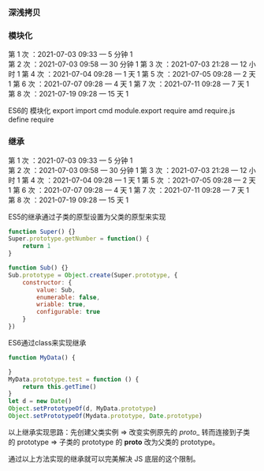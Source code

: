 ### 深浅拷贝

### 模块化

第 1 次 ：2021-07-03 09:33 — 5 分钟 1  
第 2 次 ：2021-07-03 09:58 — 30 分钟 1
第 3 次 ：2021-07-03 21:28 — 12 小时 1
第 4 次 ：2021-07-04 09:28 — 1 天  1
第 5 次 ：2021-07-05 09:28 — 2 天  1
第 6 次 ：2021-07-07 09:28 — 4 天  1
第 7 次 ：2021-07-11 09:28 — 7 天  1
第 8 次 ：2021-07-19 09:28 — 15 天  1

ES6的 模块化 export import
cmd  module.export require
amd require.js  define require

### 继承
第 1 次 ：2021-07-03 09:33 — 5 分钟 1  
第 2 次 ：2021-07-03 09:58 — 30 分钟 1
第 3 次 ：2021-07-03 21:28 — 12 小时 1
第 4 次 ：2021-07-04 09:28 — 1 天  1
第 5 次 ：2021-07-05 09:28 — 2 天  1
第 6 次 ：2021-07-07 09:28 — 4 天  1
第 7 次 ：2021-07-11 09:28 — 7 天  1
第 8 次 ：2021-07-19 09:28 — 15 天  1

ES5的继承通过子类的原型设置为父类的原型来实现
```JavaScript
function Super() {}
Super.prototype.getNumber = function() {
    return 1
}

function Sub() {}
Sub.prototype = Object.create(Super.prototype, {
    constructor: {
        value: Sub,
        enumerable: false,
        wriable: true,
        configurable: true
    }
})
```

ES6通过class来实现继承

```JavaScript
function MyData() {

}
MyData.prototype.test = function () {
    return this.getTime()
}
let d = new Date()
Object.setPrototypeOf(d, MyData.prototype)
Object.setPrototypeOf(Mydata.prototype, Date.prototype)
```

以上继承实现思路：先创建父类实例 => 改变实例原先的 _proto__ 转而连接到子类的 prototype => 子类的 prototype 的 __proto__ 改为父类的 prototype。

通过以上方法实现的继承就可以完美解决 JS 底层的这个限制。